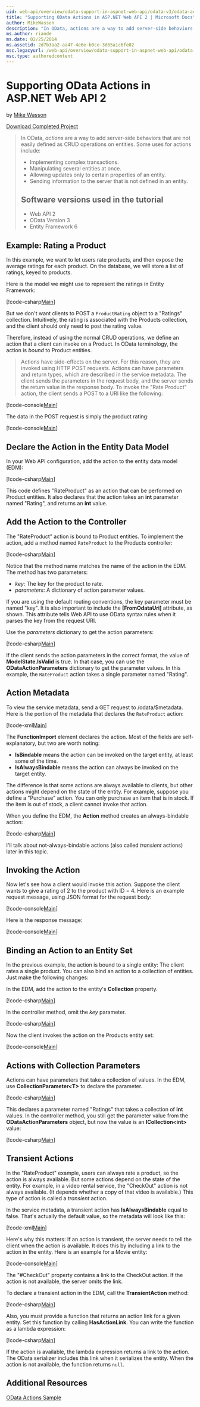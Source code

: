 ```yaml
---
uid: web-api/overview/odata-support-in-aspnet-web-api/odata-v3/odata-actions
title: "Supporting OData Actions in ASP.NET Web API 2 | Microsoft Docs"
author: MikeWasson
description: "In OData, actions are a way to add server-side behaviors that are not easily defined as CRUD operations on entities. Some uses for actions include: Implement..."
ms.author: riande
ms.date: 02/25/2014
ms.assetid: 2d7b3aa2-aa47-4e6e-b0ce-3d65a1c6fe02
msc.legacyurl: /web-api/overview/odata-support-in-aspnet-web-api/odata-v3/odata-actions
msc.type: authoredcontent
---
```

# Supporting OData Actions in ASP.NET Web API 2

by [Mike Wasson](https://github.com/MikeWasson)

[Download Completed Project](https://code.msdn.microsoft.com/ASPNET-Web-API-OData-cecdb524)

> In OData, *actions* are a way to add server-side behaviors that are not easily defined as CRUD operations on entities. Some uses for actions include:
> 
> - Implementing complex transactions.
> - Manipulating several entities at once.
> - Allowing updates only to certain properties of an entity.
> - Sending information to the server that is not defined in an entity.
> 
> ## Software versions used in the tutorial
> 
> 
> - Web API 2
> - OData Version 3
> - Entity Framework 6

## Example: Rating a Product

In this example, we want to let users rate products, and then expose the average ratings for each product. On the database, we will store a list of ratings, keyed to products.

Here is the model we might use to represent the ratings in Entity Framework:

[!code-csharp[Main](odata-actions/samples/sample1.cs)]

But we don't want clients to POST a `ProductRating` object to a "Ratings" collection. Intuitively, the rating is associated with the Products collection, and the client should only need to post the rating value.

Therefore, instead of using the normal CRUD operations, we define an action that a client can invoke on a Product. In OData terminology, the action is *bound* to Product entities.

>Actions have side-effects on the server. For this reason, they are invoked using HTTP POST requests. Actions can have parameters and return types, which are described in the service metadata. The client sends the parameters in the request body, and the server sends the return value in the response body. To invoke the "Rate Product" action, the client sends a POST to a URI like the following:

[!code-console[Main](odata-actions/samples/sample2.cmd)]

The data in the POST request is simply the product rating:

[!code-console[Main](odata-actions/samples/sample3.cmd)]

## Declare the Action in the Entity Data Model

In your Web API configuration, add the action to the entity data model (EDM):

[!code-csharp[Main](odata-actions/samples/sample4.cs)]

This code defines "RateProduct" as an action that can be performed on Product entities. It also declares that the action takes an **int** parameter named "Rating", and returns an **int** value.

## Add the Action to the Controller

The "RateProduct" action is bound to Product entities. To implement the action, add a method named `RateProduct` to the Products controller:

[!code-csharp[Main](odata-actions/samples/sample5.cs)]

Notice that the method name matches the name of the action in the EDM. The method has two parameters:

- *key*: The key for the product to rate.
- *parameters*: A dictionary of action parameter values.

If you are using the default routing conventions, the key parameter must be named "key". It is also important to include the **[FromOdataUri]** attribute, as shown. This attribute tells Web API to use OData syntax rules when it parses the key from the request URI.

Use the *parameters* dictionary to get the action parameters:

[!code-csharp[Main](odata-actions/samples/sample6.cs)]

If the client sends the action parameters in the correct format, the value of **ModelState.IsValid** is true. In that case, you can use the **ODataActionParameters** dictionary to get the parameter values. In this example, the `RateProduct` action takes a single parameter named "Rating".

## Action Metadata

To view the service metadata, send a GET request to /odata/$metadata. Here is the portion of the metadata that declares the `RateProduct` action:

[!code-xml[Main](odata-actions/samples/sample7.xml)]

The **FunctionImport** element declares the action. Most of the fields are self-explanatory, but two are worth noting:

- **IsBindable** means the action can be invoked on the target entity, at least some of the time.
- **IsAlwaysBindable** means the action can always be invoked on the target entity.

The difference is that some actions are always available to clients, but other actions might depend on the state of the entity. For example, suppose you define a "Purchase" action. You can only purchase an item that is in stock. If the item is out of stock, a client cannot invoke that action.

When you define the EDM, the **Action** method creates an always-bindable action:

[!code-csharp[Main](odata-actions/samples/sample8.cs?highlight=1)]

I'll talk about not-always-bindable actions (also called *transient* actions) later in this topic.

## Invoking the Action

Now let's see how a client would invoke this action. Suppose the client wants to give a rating of 2 to the product with ID = 4. Here is an example request message, using JSON format for the request body:

[!code-console[Main](odata-actions/samples/sample9.cmd)]

Here is the response message:

[!code-console[Main](odata-actions/samples/sample10.cmd)]

## Binding an Action to an Entity Set

In the previous example, the action is bound to a single entity: The client rates a single product. You can also bind an action to a collection of entities. Just make the following changes:

In the EDM, add the action to the entity's **Collection** property.

[!code-csharp[Main](odata-actions/samples/sample11.cs?highlight=1)]

In the controller method, omit the *key* parameter.

[!code-csharp[Main](odata-actions/samples/sample12.cs)]

Now the client invokes the action on the Products entity set:

[!code-console[Main](odata-actions/samples/sample13.cmd)]

## Actions with Collection Parameters

Actions can have parameters that take a collection of values. In the EDM, use **CollectionParameter&lt;T&gt;** to declare the parameter.

[!code-csharp[Main](odata-actions/samples/sample14.cs)]

This declares a parameter named "Ratings" that takes a collection of **int** values. In the controller method, you still get the parameter value from the **ODataActionParameters** object, but now the value is an **ICollection&lt;int&gt;** value:

[!code-csharp[Main](odata-actions/samples/sample15.cs)]

## Transient Actions

In the "RateProduct" example, users can always rate a product, so the action is always available. But some actions depend on the state of the entity. For example, in a video rental service, the "CheckOut" action is not always available. (It depends whether a copy of that video is available.) This type of action is called a *transient* action.

In the service metadata, a transient action has **IsAlwaysBindable** equal to false. That's actually the default value, so the metadata will look like this:

[!code-xml[Main](odata-actions/samples/sample16.xml)]

Here's why this matters: If an action is transient, the server needs to tell the client when the action is available. It does this by including a link to the action in the entity. Here is an example for a Movie entity:

[!code-console[Main](odata-actions/samples/sample17.cmd)]

The "#CheckOut" property contains a link to the CheckOut action. If the action is not available, the server omits the link.

To declare a transient action in the EDM, call the **TransientAction** method:

[!code-csharp[Main](odata-actions/samples/sample18.cs)]

Also, you must provide a function that returns an action link for a given entity. Set this function by calling **HasActionLink**. You can write the function as a lambda expression:

[!code-csharp[Main](odata-actions/samples/sample19.cs)]

If the action is available, the lambda expression returns a link to the action. The OData serializer includes this link when it serializes the entity. When the action is not available, the function returns `null`.

## Additional Resources

[OData Actions Sample](http://aspnet.codeplex.com/sourcecontrol/latest#Samples/WebApi/OData/v3/ODataActionsSample/)
